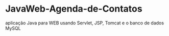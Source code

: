 # JavaWeb-Agenda-de-Contatos

 aplicação Java para WEB usando Servlet, JSP, Tomcat e o banco de dados MySQL

